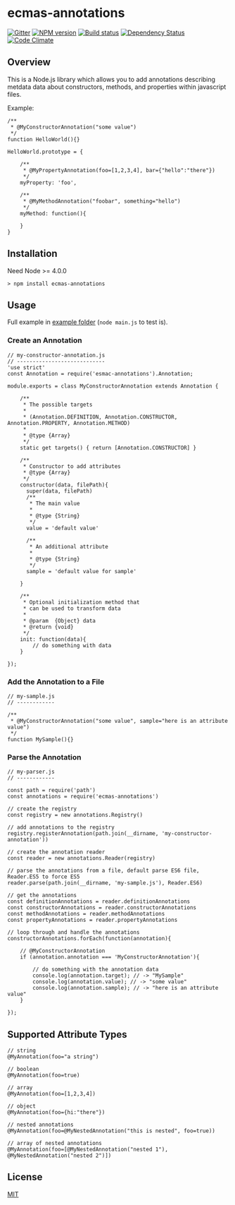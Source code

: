 # ecmas-annotations 
[![Gitter][gitter-image]][gitter-url]
[![NPM version][npm-image]][npm-url]
[![Build status][ci-image]][ci-url]
[![Dependency Status][daviddm-image]][daviddm-url]
[![Code Climate][codeclimate-image]][codeclimate-url]

## Overview

This is a Node.js library which allows you to add annotations describing metdata data
about constructors, methods, and properties within javascript files.

Example:


    /**
     * @MyConstructorAnnotation("some value")
     */
    function HelloWorld(){}

    HelloWorld.prototype = {
        
        /**
         * @MyPropertyAnnotation(foo=[1,2,3,4], bar={"hello":"there"})
         */
        myProperty: 'foo',

        /**
         * @MyMethodAnnotation("foobar", something="hello")
         */
        myMethod: function(){

        }
    }


## Installation
Need Node >= 4.0.0

    > npm install ecmas-annotations

## Usage

Full example in [example folder](https://github.com/jaumard/ecmas-annotations/tree/master/example) (`node main.js` to test is). 

### Create an Annotation

    // my-constructor-annotation.js
    // ----------------------------
    'use strict'
    const Annotation = require('esmac-annotations').Annotation;

    module.exports = class MyConstructorAnnotation extends Annotation {

        /**
         * The possible targets
         *
         * (Annotation.DEFINITION, Annotation.CONSTRUCTOR, Annotation.PROPERTY, Annotation.METHOD)
         *
         * @type {Array}
         */
        static get targets() { return [Annotation.CONSTRUCTOR] }

        /**
         * Constructor to add attributes
         * @type {Array}
         */
        constructor(data, filePath){
          super(data, filePath)
          /**
           * The main value
           *
           * @type {String}
           */
          value = 'default value'
  
          /**
           * An additional attribute
           *
           * @type {String}
           */
          sample = 'default value for sample'
        
        }
        
        /**
         * Optional initialization method that
         * can be used to transform data
         *
         * @param  {Object} data
         * @return {void}
         */
        init: function(data){
            // do something with data
        }
        
    });


### Add the Annotation to a File

    // my-sample.js
    // ------------

    /**
     * @MyConstructorAnnotation("some value", sample="here is an attribute value")
     */
    function MySample(){}

### Parse the Annotation

    // my-parser.js
    // ------------

    const path = require('path')
    const annotations = require('ecmas-annotations')

    // create the registry
    const registry = new annotations.Registry()

    // add annotations to the registry
    registry.registerAnnotation(path.join(__dirname, 'my-constructor-annotation'))

    // create the annotation reader
    const reader = new annotations.Reader(registry)

    // parse the annotations from a file, default parse ES6 file, Reader.ES5 to force ES5
    reader.parse(path.join(__dirname, 'my-sample.js'), Reader.ES6)

    // get the annotations
    const definitionAnnotations = reader.definitionAnnotations
    const constructorAnnotations = reader.constructorAnnotations
    const methodAnnotations = reader.methodAnnotations
    const propertyAnnotations = reader.propertyAnnotations

    // loop through and handle the annotations
    constructorAnnotations.forEach(function(annotation){

        // @MyConstructorAnnotation
        if (annotation.annotation === 'MyConstructorAnnotation'){

            // do something with the annotation data
            console.log(annotation.target); // -> "MySample"
            console.log(annotation.value); // -> "some value"
            console.log(annotation.sample); // -> "here is an attribute value"
        }

    });

## Supported Attribute Types

    // string
    @MyAnnotation(foo="a string")

    // boolean
    @MyAnnotation(foo=true)

    // array
    @MyAnnotation(foo=[1,2,3,4])

    // object
    @MyAnnotation(foo={hi:"there"})

    // nested annotations
    @MyAnnotation(foo=@MyNestedAnnotation("this is nested", foo=true))

    // array of nested annotations
    @MyAnnotation(foo=[@MyNestedAnnotation("nested 1"), @MyNestedAnnotation("nested 2")])

## License
[MIT](https://github.com/jaumard/ecmas-annotations/blob/master/LICENSE)

[npm-image]: https://img.shields.io/npm/v/ecmas-annotations.svg?style=flat-square
[npm-url]: https://npmjs.org/package/ecmas-annotations
[ci-image]: https://travis-ci.org/jaumard/ecmas-annotations.svg?branch=master
[ci-url]: https://travis-ci.org/jaumard/ecmas-annotations
[daviddm-image]: http://img.shields.io/david/jaumard/ecmas-annotations.svg?style=flat-square
[daviddm-url]: https://david-dm.org/jaumard/ecmas-annotations
[codeclimate-image]: https://img.shields.io/codeclimate/github/jaumard/ecmas-annotations.svg?style=flat-square
[codeclimate-url]: https://codeclimate.com/github/jaumard/ecmas-annotations
[gitter-image]: http://img.shields.io/badge/+%20GITTER-JOIN%20CHAT%20%E2%86%92-1DCE73.svg?style=flat-square
[gitter-url]: https://gitter.im/jaumard/ecmas-annotations

